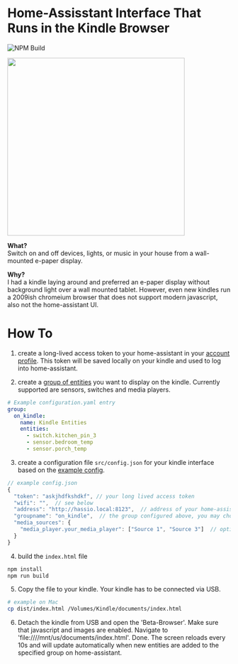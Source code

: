 # Home-Assisstant Interface That Runs in the Kindle Browser

![NPM Build](https://github.com/hermannsblum/kindle_infoscreen/workflows/Node.js%20CI/badge.svg)

<img height="400em" src="https://raw.githubusercontent.com/hermannsblum/kindle_infoscreen/master/example.jpg" />

**What?**  
Switch on and off devices, lights, or music in your house from a wall-mounted e-paper display.

**Why?**  
I had a kindle laying around and preferred an e-paper display without background light over a wall mounted tablet. However, even new kindles run a 2009ish chromeium browser that does not support modern javascript, also not the home-assistant UI.

# How To

1. create a long-lived access token to your home-assistant in your [account profile](https://www.home-assistant.io/docs/authentication/#your-account-profile). This token will be saved locally on your kindle and used to log into home-assistant.

2. create a [group of entities](https://www.home-assistant.io/integrations/group/) you want to display on the kindle. Currently supported are sensors, switches and media players.

```yaml
# Example configuration.yaml entry
group:
  on_kindle:
    name: Kindle Entities
    entities:
      - switch.kitchen_pin_3
      - sensor.bedroom_temp
      - sensor.porch_temp
```

3. create a configuration file `src/config.json` for your kindle interface based on the [example config](https://github.com/hermannsblum/kindle_infoscreen/blob/master/src/config.json.example).

```js
// example config.json
{
  "token": "askjhdfkshdkf", // your long lived access token
  "wifi": "",  // see below
  "address": "http://hassio.local:8123",  // address of your home-assisstant WITHOUT trailing slash /
  "groupname": "on_kindle",  // the group configured above, you may choose any name
  "media_sources": {
    "media_player.your_media_player": ["Source 1", "Source 3"]  // optional, if you want to show only specific source options
  }
}
```

4. build the `index.html` file
```bash
npm install
npm run build
```

5. Copy the file to your kindle. Your kindle has to be connected via USB.
```bash
# example on Mac
cp dist/index.html /Volumes/Kindle/documents/index.html
```

6. Detach the kindle from USB and open the 'Beta-Browser'. Make sure that javascript and images are enabled. Navigate to 'file:////mnt/us/documents/index.html'. Done.
The screen reloads every 10s and will update automatically when new entities are added to the specified group on home-assistant.
